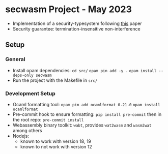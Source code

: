 # secwasm Project - May 2023

- Implementation of a security-typesystem following [this](https://plas2022.github.io/files/pdf/SecWasm.pdf) paper
- Security guarantee: termination-insensitive non-interference

## Setup

### General
- Install opam dependencies: `cd src/` `opam pin add -y .` `opam install --deps-only secwasm`
- Run the project with the Makefile in `src/`

### Development Setup
- Ocaml formatting tool: `opam pin add ocamlformat 0.21.0` `opam install ocamlformat`
- Pre-commit hook to ensure formatting: `pip install pre-commit` then in the root repo: `pre-commit install`
- Webassembly binary toolkit: `wabt`, provides `wat2wasm` and `wasm2wat` among others
- Nodejs:
  - known to work with version 18, 19
  - known to not work with version 12
